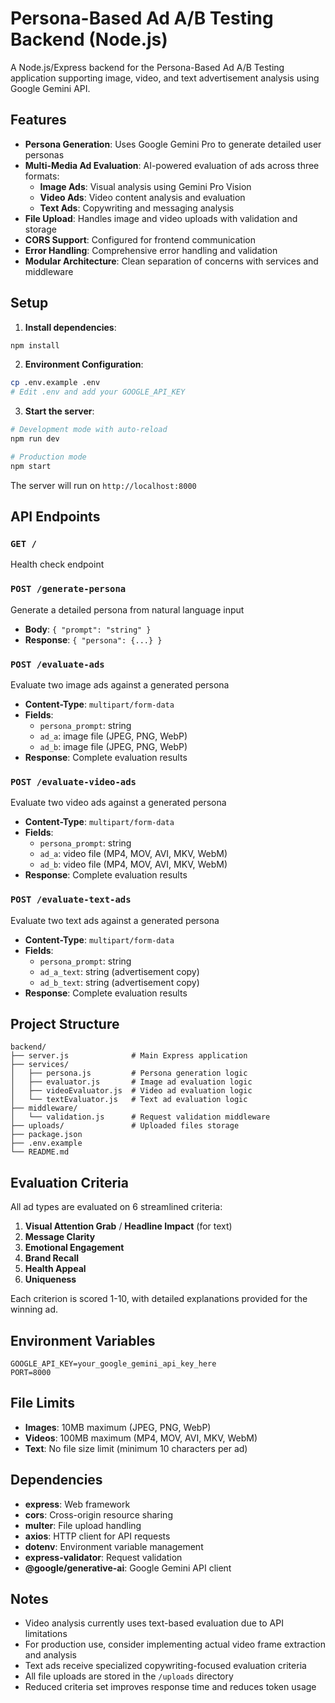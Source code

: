 # Persona-Based Ad A/B Testing Backend (Node.js)

A Node.js/Express backend for the Persona-Based Ad A/B Testing application supporting image, video, and text advertisement analysis using Google Gemini API.

## Features

- **Persona Generation**: Uses Google Gemini Pro to generate detailed user personas
- **Multi-Media Ad Evaluation**: AI-powered evaluation of ads across three formats:
  - **Image Ads**: Visual analysis using Gemini Pro Vision
  - **Video Ads**: Video content analysis and evaluation
  - **Text Ads**: Copywriting and messaging analysis
- **File Upload**: Handles image and video uploads with validation and storage
- **CORS Support**: Configured for frontend communication
- **Error Handling**: Comprehensive error handling and validation
- **Modular Architecture**: Clean separation of concerns with services and middleware

## Setup

1. **Install dependencies**:
```bash
npm install
```

2. **Environment Configuration**:
```bash
cp .env.example .env
# Edit .env and add your GOOGLE_API_KEY
```

3. **Start the server**:
```bash
# Development mode with auto-reload
npm run dev

# Production mode
npm start
```

The server will run on `http://localhost:8000`

## API Endpoints

### `GET /`
Health check endpoint

### `POST /generate-persona`
Generate a detailed persona from natural language input
- **Body**: `{ "prompt": "string" }`
- **Response**: `{ "persona": {...} }`

### `POST /evaluate-ads`
Evaluate two image ads against a generated persona
- **Content-Type**: `multipart/form-data`
- **Fields**:
  - `persona_prompt`: string
  - `ad_a`: image file (JPEG, PNG, WebP)
  - `ad_b`: image file (JPEG, PNG, WebP)
- **Response**: Complete evaluation results

### `POST /evaluate-video-ads`
Evaluate two video ads against a generated persona
- **Content-Type**: `multipart/form-data`
- **Fields**:
  - `persona_prompt`: string
  - `ad_a`: video file (MP4, MOV, AVI, MKV, WebM)
  - `ad_b`: video file (MP4, MOV, AVI, MKV, WebM)
- **Response**: Complete evaluation results

### `POST /evaluate-text-ads`
Evaluate two text ads against a generated persona
- **Content-Type**: `multipart/form-data`
- **Fields**:
  - `persona_prompt`: string
  - `ad_a_text`: string (advertisement copy)
  - `ad_b_text`: string (advertisement copy)
- **Response**: Complete evaluation results

## Project Structure

```
backend/
├── server.js              # Main Express application
├── services/
│   ├── persona.js         # Persona generation logic
│   ├── evaluator.js       # Image ad evaluation logic
│   ├── videoEvaluator.js  # Video ad evaluation logic
│   └── textEvaluator.js   # Text ad evaluation logic
├── middleware/
│   └── validation.js      # Request validation middleware
├── uploads/               # Uploaded files storage
├── package.json
├── .env.example
└── README.md
```

## Evaluation Criteria

All ad types are evaluated on 6 streamlined criteria:

1. **Visual Attention Grab** / **Headline Impact** (for text)
2. **Message Clarity**
3. **Emotional Engagement**
4. **Brand Recall**
5. **Health Appeal**
6. **Uniqueness**

Each criterion is scored 1-10, with detailed explanations provided for the winning ad.

## Environment Variables

```
GOOGLE_API_KEY=your_google_gemini_api_key_here
PORT=8000
```

## File Limits

- **Images**: 10MB maximum (JPEG, PNG, WebP)
- **Videos**: 100MB maximum (MP4, MOV, AVI, MKV, WebM)
- **Text**: No file size limit (minimum 10 characters per ad)

## Dependencies

- **express**: Web framework
- **cors**: Cross-origin resource sharing
- **multer**: File upload handling
- **axios**: HTTP client for API requests
- **dotenv**: Environment variable management
- **express-validator**: Request validation
- **@google/generative-ai**: Google Gemini API client

## Notes

- Video analysis currently uses text-based evaluation due to API limitations
- For production use, consider implementing actual video frame extraction and analysis
- Text ads receive specialized copywriting-focused evaluation criteria
- All file uploads are stored in the `/uploads` directory
- Reduced criteria set improves response time and reduces token usage